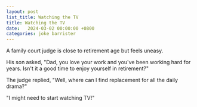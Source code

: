 ```yaml
---
layout: post
list_title: Watching the TV
title: Watching the TV
date:   2024-03-02 00:00:00 +0800
categories: joke barrister
---
```


A family court judge is close to retirement age but feels uneasy.

His son asked, "Dad, you love your work and you've been working hard for years. Isn't it a good time to enjoy yourself in retirement?"

The judge replied, "Well, where can I find replacement for all the daily drama?"

"I might need to start watching TV!"
